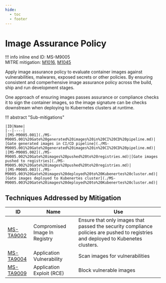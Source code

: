 ```yaml
---
hide:
  - toc
  - footer
---
```


# Image Assurance Policy

!!! info inline end
    ID: MS-M9005<br>
    MITRE mitigation: [M1016](https://attack.mitre.org/mitigations/M1016/), [M1045](https://attack.mitre.org/mitigations/M1045/)


Apply image assurance policy to evaluate container images against vulnerabilities, malwares, exposed secrets or other policies. By ensuring consistent and comperhensive image assurance policy across the build, ship and run development stages.

One approach of ensuring images passes assurance or compliance checks it to sign the container images, so the image signature can be checks downstream when deploying to Kubernetes clusters at runtime.


!!! abstract "Sub-mitigations"

    |ID|Name|
    |--|----|
    |[MS-M9005.001](./MS-M9005.001%20Gate%20generated%20images%20in%20CI%20CD%20pipeline.md)|[Gate generated images in CI/CD pipeline](./MS-M9005.001%20Gate%20generated%20images%20in%20CI%20CD%20pipeline.md)|
    |[MS-M9005.002](./MS-M9005.002%20Gate%20images%20pushed%20to%20registries.md)|[Gate images pushed to registries](./MS-M9005.002%20Gate%20images%20pushed%20to%20registries.md)|
    |[MS-M9005.003](./MS-M9005.003%20Gate%20images%20deployed%20to%20Kubenertes%20cluster.md)|[Gate images deployed to Kubenertes cluster](./MS-M9005.003%20Gate%20images%20deployed%20to%20Kubenertes%20cluster.md)|




## Techniques Addressed by Mitigation

|ID|Name|Use|
|--|----|---|
|[MS-TA9002](../../techniques/Compromised%20Image%20In%20Registry.md)|Compromised Image In Registry|Ensure that only images that passed the security compliance policies are pushed to registries and deployed to Kubenetes clusters.|
|[MS-TA9004](../../techniques/Application%20Vulnerability.md)|Application Vulnerability|Scan images for vulnerabilities|
|[MS-TA9009](../../techniques/Application%20Exploit%20(RCE).md)|Application Exploit (RCE)|Block vulnerable images|

